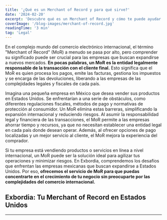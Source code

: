 ```yaml
---
title: '¿Qué es un Merchant of Record y para qué sirve?'
date: '2024-02-20'
excerpt: 'Descubre qué es un Merchant of Record y cómo te puede ayudar.'
coverImage: '/blog-images/merchant-of-record.jpg'
readingTime: '3 min'
tag: 'Legal'
---
```


En el complejo mundo del comercio electrónico internacional, el término "Merchant of Record" (MoR) a menudo se pasa por alto, pero comprender su significado puede ser crucial para las empresas que buscan expandirse a nuevos mercados. **En pocas palabras, un MoR es la entidad legalmente responsable de la transacción con el cliente final.** Esto significa que el MoR es quien procesa los pagos, emite las facturas, gestiona los impuestos y se encarga de las devoluciones, liberando a las empresas de las complejidades legales y fiscales de cada país.

Imagina una pequeña empresa en México que desea vender sus productos en Estados Unidos. Se enfrentarían a una serie de obstáculos, como diferentes regulaciones fiscales, métodos de pago y normativas de protección al consumidor. Un MoR elimina estas barreras, simplificando la expansión internacional y reduciendo riesgos. Al asumir la responsabilidad legal y financiera de las transacciones, el MoR permite a las empresas ahorrar tiempo y recursos, ya que no necesitan establecer una entidad legal en cada país donde desean operar. Además, al ofrecer opciones de pago localizadas y un mejor servicio al cliente, el MoR mejora la experiencia del comprador.

Si tu empresa está vendiendo productos o servicios en línea a nivel internacional, un MoR puede ser la solución ideal para agilizar tus operaciones y minimizar riesgos. En Exbordia, comprendemos los desafíos que enfrentan las empresas mexicanas que buscan expandirse a Estados Unidos. Por eso, **ofrecemos el servicio de MoR para que puedas concentrarte en el crecimiento de tu negocio sin preocuparte por las complejidades del comercio internacional.**

## Exbordia: Tu Merchant of Record en Estados Unidos


---
